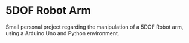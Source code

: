 # 5DOF Robot Arm
Small personal project regarding the manipulation of a 5DOF Robot arm, using a Arduino Uno and Python environment.
